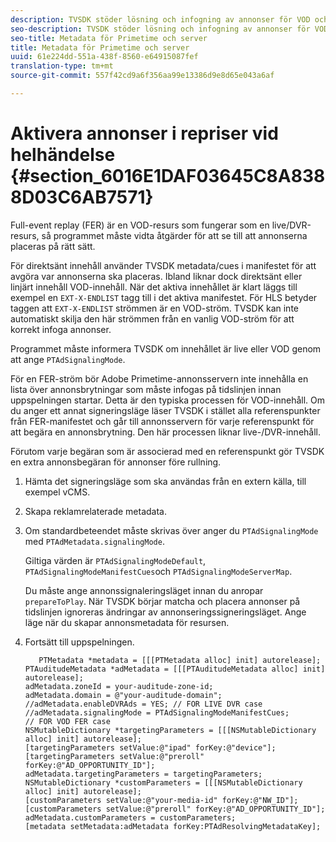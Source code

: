```yaml
---
description: TVSDK stöder lösning och infogning av annonser för VOD och live/linear streams.
seo-description: TVSDK stöder lösning och infogning av annonser för VOD och live/linear streams.
seo-title: Metadata för Primetime och server
title: Metadata för Primetime och server
uuid: 61e224dd-551a-438f-8560-e64915087fef
translation-type: tm+mt
source-git-commit: 557f42cd9a6f356aa99e13386d9e8d65e043a6af

---
```



# Aktivera annonser i repriser vid helhändelse {#section_6016E1DAF03645C8A8388D03C6AB7571}

Full-event replay (FER) är en VOD-resurs som fungerar som en live/DVR-resurs, så programmet måste vidta åtgärder för att se till att annonserna placeras på rätt sätt.

För direktsänt innehåll använder TVSDK metadata/cues i manifestet för att avgöra var annonserna ska placeras. Ibland liknar dock direktsänt eller linjärt innehåll VOD-innehåll. När det aktiva innehållet är klart läggs till exempel en `EXT-X-ENDLIST` tagg till i det aktiva manifestet. För HLS betyder taggen att `EXT-X-ENDLIST` strömmen är en VOD-ström. TVSDK kan inte automatiskt skilja den här strömmen från en vanlig VOD-ström för att korrekt infoga annonser.

Programmet måste informera TVSDK om innehållet är live eller VOD genom att ange `PTAdSignalingMode`.

För en FER-ström bör Adobe Primetime-annonsservern inte innehålla en lista över annonsbrytningar som måste infogas på tidslinjen innan uppspelningen startar. Detta är den typiska processen för VOD-innehåll. Om du anger ett annat signeringsläge läser TVSDK i stället alla referenspunkter från FER-manifestet och går till annonsservern för varje referenspunkt för att begära en annonsbrytning. Den här processen liknar live-/DVR-innehåll.

Förutom varje begäran som är associerad med en referenspunkt gör TVSDK en extra annonsbegäran för annonser före rullning.

1. Hämta det signeringsläge som ska användas från en extern källa, till exempel vCMS.
1. Skapa reklamrelaterade metadata.
1. Om standardbeteendet måste skrivas över anger du `PTAdSignalingMode` med `PTAdMetadata.signalingMode`.

   Giltiga värden är `PTAdSignalingModeDefault`, `PTAdSignalingModeManifestCues`och `PTAdSignalingModeServerMap`.

   Du måste ange annonssignaleringsläget innan du anropar `prepareToPlay`. När TVSDK börjar matcha och placera annonser på tidslinjen ignoreras ändringar av annonseringssigneringsläget. Ange läge när du skapar annonsmetadata för resursen.

1. Fortsätt till uppspelningen.

   ```
      PTMetadata *metadata = [[[PTMetadata alloc] init] autorelease]; 
   PTAuditudeMetadata *adMetadata = [[[PTAuditudeMetadata alloc] init] autorelease]; 
   adMetadata.zoneId = your-auditude-zone-id; 
   adMetadata.domain = @"your-auditude-domain"; 
   //adMetadata.enableDVRAds = YES; // FOR LIVE DVR case 
   //adMetadata.signalingMode = PTAdSignalingModeManifestCues;  
   // FOR VOD FER case 
   NSMutableDictionary *targetingParameters = [[[NSMutableDictionary alloc] init] autorelease]; 
   [targetingParameters setValue:@"ipad" forKey:@"device"]; 
   [targetingParameters setValue:@"preroll" forKey:@"AD_OPPORTUNITY_ID"]; 
   adMetadata.targetingParameters = targetingParameters; 
   NSMutableDictionary *customParameters = [[[NSMutableDictionary alloc] init] autorelease]; 
   [customParameters setValue:@"your-media-id" forKey:@"NW_ID"]; 
   [customParameters setValue:@"preroll" forKey:@"AD_OPPORTUNITY_ID"]; 
   adMetadata.customParameters = customParameters; 
   [metadata setMetadata:adMetadata forKey:PTAdResolvingMetadataKey]; 
   ```
